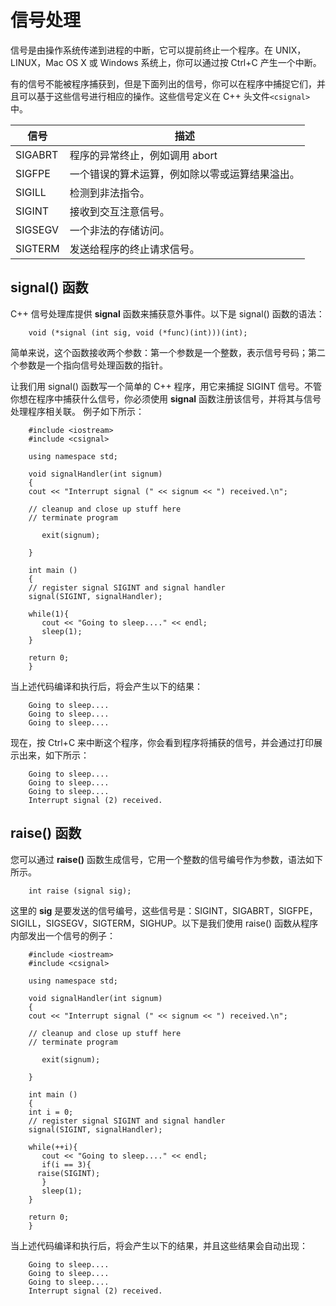 # 信号处理

信号是由操作系统传递到进程的中断，它可以提前终止一个程序。在 UNIX，LINUX，Mac OS X 或 Windows 系统上，你可以通过按 Ctrl+C 产生一个中断。

有的信号不能被程序捕获到，但是下面列出的信号，你可以在程序中捕捉它们，并且可以基于这些信号进行相应的操作。这些信号定义在 C++ 头文件`<csignal>`中。

| 信号    | 描述                                           |
| ------- | ---------------------------------------------- |
| SIGABRT | 程序的异常终止，例如调用 abort                 |
| SIGFPE  | 一个错误的算术运算，例如除以零或运算结果溢出。 |
| SIGILL  | 检测到非法指令。                               |
| SIGINT  | 接收到交互注意信号。                           |
| SIGSEGV | 一个非法的存储访问。                           |
| SIGTERM | 发送给程序的终止请求信号。                     |

## signal() 函数

C++ 信号处理库提供 **signal** 函数来捕获意外事件。以下是 signal() 函数的语法：

```
    void (*signal (int sig, void (*func)(int)))(int);
```

简单来说，这个函数接收两个参数：第一个参数是一个整数，表示信号号码；第二个参数是一个指向信号处理函数的指针。

让我们用 signal() 函数写一个简单的 C++ 程序，用它来捕捉 SIGINT 信号。不管你想在程序中捕获什么信号，你必须使用 **signal** 函数注册该信号，并将其与信号处理程序相关联。 例子如下所示：

```
    #include <iostream>
    #include <csignal>

    using namespace std;

    void signalHandler(int signum)
    {
    cout << "Interrupt signal (" << signum << ") received.\n";

    // cleanup and close up stuff here
    // terminate program

       exit(signum);

    }

    int main ()
    {
    // register signal SIGINT and signal handler
    signal(SIGINT, signalHandler);

    while(1){
       cout << "Going to sleep...." << endl;
       sleep(1);
    }

    return 0;
    }
```

当上述代码编译和执行后，将会产生以下的结果：

```
    Going to sleep....
    Going to sleep....
    Going to sleep....
```

现在，按 Ctrl+C 来中断这个程序，你会看到程序将捕获的信号，并会通过打印展示出来，如下所示：

```
    Going to sleep....
    Going to sleep....
    Going to sleep....
    Interrupt signal (2) received.
```

## raise() 函数

您可以通过 **raise()** 函数生成信号，它用一个整数的信号编号作为参数，语法如下所示。

```
    int raise (signal sig);
```

这里的 **sig** 是要发送的信号编号，这些信号是：SIGINT，SIGABRT，SIGFPE，SIGILL，SIGSEGV，SIGTERM，SIGHUP。以下是我们使用 raise() 函数从程序内部发出一个信号的例子：

```
    #include <iostream>
    #include <csignal>

    using namespace std;

    void signalHandler(int signum)
    {
    cout << "Interrupt signal (" << signum << ") received.\n";

    // cleanup and close up stuff here
    // terminate program

       exit(signum);

    }

    int main ()
    {
    int i = 0;
    // register signal SIGINT and signal handler
    signal(SIGINT, signalHandler);

    while(++i){
       cout << "Going to sleep...." << endl;
       if(i == 3){
      raise(SIGINT);
       }
       sleep(1);
    }

    return 0;
    }
```

当上述代码编译和执行后，将会产生以下的结果，并且这些结果会自动出现：

```
    Going to sleep....
    Going to sleep....
    Going to sleep....
    Interrupt signal (2) received.
```